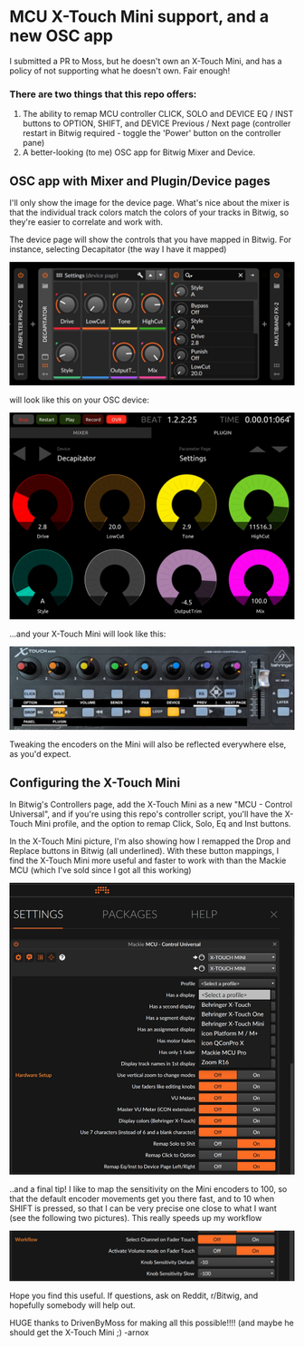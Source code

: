# MCU X-Touch Mini support, and a new OSC app

I submitted a PR to Moss, but he doesn't own an X-Touch Mini, and has a policy of not supporting what he doesn't own. Fair enough!

### There are two things that this repo offers:
 1. The ability to remap MCU controller CLICK, SOLO and DEVICE EQ / INST buttons to OPTION, SHIFT, and DEVICE Previous / Next page (controller restart in Bitwig required - toggle the 'Power' button on the controller pane)
 2. A better-looking (to me) OSC app for Bitwig Mixer and Device.

## OSC app with Mixer and Plugin/Device pages

I'll only show the image for the device page. What's nice about the mixer is that the individual track colors match the colors of your tracks in Bitwig, so they're easier to correlate and work with.

The device page will show the controls that you have mapped in Bitwig. For instance, selecting Decapitator (the way I have it mapped)

![Devices](img/devices.jpg)

 will look like this on your OSC device:

![Devices](img/osc_device.jpg)

...and your X-Touch Mini will look like this:

![Devices](img/pxlxtouchmini.png)

Tweaking the encoders on the Mini will also be reflected everywhere else, as you'd expect.


## Configuring the X-Touch Mini

In Bitwig's Controllers page, add the X-Touch Mini as a new "MCU - Control Universal", and if you're using this repo's controller script, you'll have the X-Touch Mini profile, and the option to remap Click, Solo, Eq and Inst buttons.

In the X-Touch Mini picture, I'm also showing how I remapped the Drop and Replace buttons in Bitwig (all underlined). With these button mappings, I find the X-Touch Mini more useful and faster to work with than the Mackie MCU (which I've sold since I got all this working)

![Devices](img/controller_settings.jpg)


..and a final tip! I like to map the sensitivity on the Mini encoders to 100, so that the default encoder movements get you there fast, and to 10 when SHIFT is pressed, so that I can be very precise one close to what I want (see the following two pictures). This really speeds up my workflow

![Devices](img/sensitivity.jpg)

Hope you find this useful. If questions, ask on Reddit, r/Bitwig, and hopefully somebody will help out.

HUGE thanks to DrivenByMoss for making all this possible!!!! (and maybe he should get the X-Touch Mini ;)
-arnox
